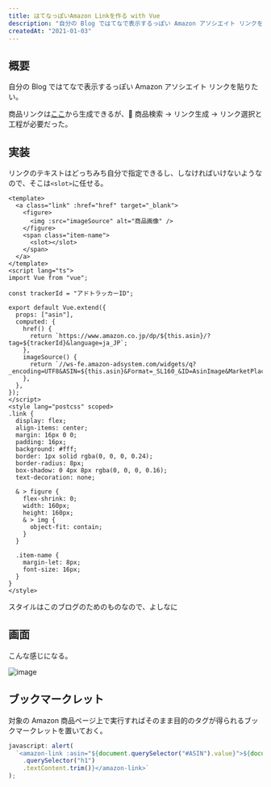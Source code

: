 ```yaml
---
title: はてなっぽいAmazon Linkを作る with Vue
description: "自分の Blog ではてなで表示するっぽい Amazon アソシエイト リンクを貼りたい"
createdAt: "2021-01-03"
---
```


## 概要

自分の Blog ではてなで表示するっぽい Amazon アソシエイト リンクを貼りたい。

商品リンクは[ここ](https://affiliate.amazon.co.jp/home/productlinks/search)から生成できるが、 商品検索 → リンク生成 → リンク選択と工程が必要だった。

## 実装

リンクのテキストはどっちみち自分で指定できるし、しなければいけないようなので、そこは`<slot>`に任せる。

```vue
<template>
  <a class="link" :href="href" target="_blank">
    <figure>
      <img :src="imageSource" alt="商品画像" />
    </figure>
    <span class="item-name">
      <slot></slot>
    </span>
  </a>
</template>
<script lang="ts">
import Vue from "vue";

const trackerId = "アドトラッカーID";

export default Vue.extend({
  props: ["asin"],
  computed: {
    href() {
      return `https://www.amazon.co.jp/dp/${this.asin}/?tag=${trackerId}&language=ja_JP`;
    },
    imageSource() {
      return `//ws-fe.amazon-adsystem.com/widgets/q?_encoding=UTF8&ASIN=${this.asin}&Format=_SL160_&ID=AsinImage&MarketPlace=JP&ServiceVersion=20070822&WS=1&tag=${trackerId}&language=ja_JP`;
    },
  },
});
</script>
<style lang="postcss" scoped>
.link {
  display: flex;
  align-items: center;
  margin: 16px 0 0;
  padding: 16px;
  background: #fff;
  border: 1px solid rgba(0, 0, 0, 0.24);
  border-radius: 8px;
  box-shadow: 0 4px 8px rgba(0, 0, 0, 0.16);
  text-decoration: none;

  & > figure {
    flex-shrink: 0;
    width: 160px;
    height: 160px;
    & > img {
      object-fit: contain;
    }
  }

  .item-name {
    margin-let: 8px;
    font-size: 16px;
  }
}
</style>
```

スタイルはこのブログのためのものなので、よしなに

## 画面

こんな感じになる。

![image](https://user-images.githubusercontent.com/861170/103482997-91b23b00-4e27-11eb-826d-d268466ec4ad.png)

## ブックマークレット

対象の Amazon 商品ページ上で実行すればそのまま目的のタグが得られるブックマークレットを置いておく。

```js
javascript: alert(
  `<amazon-link :asin="${document.querySelector("#ASIN").value}">${document
    .querySelector("h1")
    .textContent.trim()}</amazon-link>`
);
```
